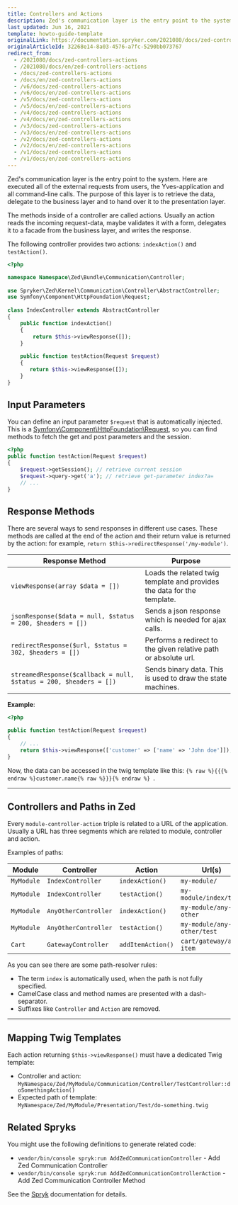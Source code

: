```yaml
---
title: Controllers and Actions
description: Zed's communication layer is the entry point to the system. Here are executed all of the external requests from users, the Yves-application and all command-line calls. The purpose of this layer is to retrieve the data, delegate to the business layer and to handover it to the presentation layer.
last_updated: Jun 16, 2021
template: howto-guide-template
originalLink: https://documentation.spryker.com/2021080/docs/zed-controllers-actions
originalArticleId: 32268e14-8a03-4576-a7fc-5290bb073767
redirect_from:
  - /2021080/docs/zed-controllers-actions
  - /2021080/docs/en/zed-controllers-actions
  - /docs/zed-controllers-actions
  - /docs/en/zed-controllers-actions
  - /v6/docs/zed-controllers-actions
  - /v6/docs/en/zed-controllers-actions
  - /v5/docs/zed-controllers-actions
  - /v5/docs/en/zed-controllers-actions
  - /v4/docs/zed-controllers-actions
  - /v4/docs/en/zed-controllers-actions
  - /v3/docs/zed-controllers-actions
  - /v3/docs/en/zed-controllers-actions
  - /v2/docs/zed-controllers-actions
  - /v2/docs/en/zed-controllers-actions
  - /v1/docs/zed-controllers-actions
  - /v1/docs/en/zed-controllers-actions
---
```


Zed's communication layer is the entry point to the system. Here are executed all of the external requests from users, the Yves-application and all command-line calls. The purpose of this layer is to retrieve the data, delegate to the business layer and to hand over it to the presentation layer.

The methods inside of a controller are called actions. Usually an action reads the incoming request-data, maybe validates it with a form, delegates it to a facade from the business layer, and writes the response.

The following controller provides two actions: `indexAction()` and `testAction()`.

```php
<?php

namespace Namespace\Zed\Bundle\Communication\Controller;
 
use Spryker\Zed\Kernel\Communication\Controller\AbstractController;
use Symfony\Component\HttpFoundation\Request;
 
class IndexController extends AbstractController
{
    public function indexAction()
    {
        return $this->viewResponse([]);
    }
 
    public function testAction(Request $request)
    {
       return $this->viewResponse([]);
    }
}
```

## Input Parameters

You can define an input parameter `$request` that is automatically injected. This is a [Symfony\Component\HttpFoundation\Request](https://symfony.com/doc/2.3/components/http_foundation/introduction.html#request), so you can find methods to fetch the get and post parameters and the session.

```php
<?php
public function testAction(Request $request)
{
    $request->getSession(); // retrieve current session
    $request->query->get('a'); // retrieve get-parameter index?a=
    // ...
}
```

## Response Methods

There are several ways to send responses in different use cases. These methods are called at the end of the action and their return value is returned by the action: for example, `return $this->redirectResponse('/my-module')`.

| Response Method | Purpose |
| --- | --- |
|  `viewResponse(array $data = [])` | Loads the related twig template and provides the data for the template. |
| `jsonResponse($data = null, $status = 200, $headers = [])` | Sends a json response which is needed for ajax calls. |
| `redirectResponse($url, $status = 302, $headers = [])` | Performs a redirect to the given relative path or absolute url. |
| `streamedResponse($callback = null, $status = 200, $headers = [])` | Sends binary data. This is used to draw the state machines. |

**Example**:
```php
<?php

public function testAction(Request $request)
{
    // ...
    return $this->viewResponse(['customer' => ['name' => 'John doe']]);
}
```

Now, the data can be accessed in the twig template like this: `{% raw %}{{{% endraw %}customer.name{% raw %}}}{% endraw %} `.

***

## Controllers and Paths in Zed

Every `module-controller-action` triple is related to a URL of the application. Usually a URL has three segments which are related to module, controller and action.

Examples of paths:

| Module | Controller | Action | Url(s) |
| --- | --- | --- | --- |
| `MyModule` | `IndexController` | `indexAction()` | `my-module/` |
| `MyModule` | `IndexController` | `testAction()` | `my-module/index/test` |
| `MyModule` | `AnyOtherController` | `indexAction()` | `my-module/any-other` |
| `MyModule` | `AnyOtherController` | `testAction()` | `my-module/any-other/test` |
| `Cart` | `GatewayController` | `addItemAction()` | `cart/gateway/add-item` |

As you can see there are some path-resolver rules:

* The term `index` is automatically used, when the path is not fully specified.
* CamelCase class and method names are presented with a dash-separator.
* Suffixes like `Controller` and `Action` are removed.

***

## Mapping Twig Templates

Each action returning `$this->viewResponse()` must have a dedicated Twig template:

* Controller and action:
`MyNamespace/Zed/MyModule/Communication/Controller/TestController::doSomethingAction()`
* Expected path of template:
`MyNamespace/Zed/MyModule/Presentation/Test/do-something.twig`

## Related Spryks

You might use the following definitions to generate related code:

* `vendor/bin/console spryk:run AddZedCommunicationController` - Add Zed Communication Controller
* `vendor/bin/console spryk:run AddZedCommunicationControllerAction` - Add Zed Communication Controller Method

See the [Spryk](/docs/scos/dev/sdk/development-tools/spryk-code-generator.html) documentation for details.
